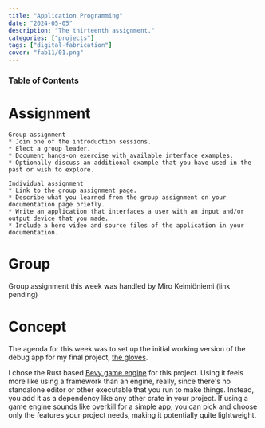 ```yaml
---
title: "Application Programming"
date: "2024-05-05"
description: "The thirteenth assignment."
categories: ["projects"]
tags: ["digital-fabrication"]
cover: "fab11/01.png"
---
```


### Table of Contents

# Assignment

```
Group assignment
* Join one of the introduction sessions.
* Elect a group leader.
* Document hands-on exercise with available interface examples.
* Optionally discuss an additional example that you have used in the past or wish to explore.

Individual assignment
* Link to the group assignment page.
* Describe what you learned from the group assignment on your documentation page briefly.
* Write an application that interfaces a user with an input and/or output device that you made.
* Include a hero video and source files of the application in your documentation.
```

# Group

Group assignment this week was handled by Miro Keimiöniemi (link pending)

# Concept

The agenda for this week was to set up the initial working version of the debug app for my final project, [the gloves](fablab-00).

I chose the Rust based [Bevy game engine](https://bevyengine.org/) for this project. Using it feels more like using a framework than an engine, really, since there's no standalone editor or other executable that you run to make things. Instead, you add it as a dependency like any other crate in your project. If using a game engine sounds like overkill for a simple app, you can pick and choose only the features your project needs, making it potentially quite lightweight.

